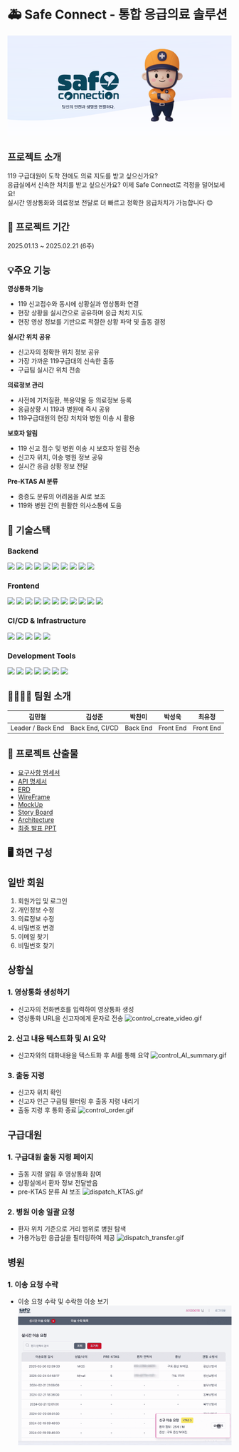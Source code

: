 # 🚑 Safe Connect - 통합 응급의료 솔루션
![배너](./docs/image/readme_banner.png)

## 프로젝트 소개
119 구급대원이 도착 전에도 의료 지도를 받고 싶으신가요? <br/> 응급실에서 신속한 처치를 받고 싶으신가요?
이제 Safe Connect로 걱정을 덜어보세요! <br/> 실시간 영상통화와 의료정보 전달로 더 빠르고 정확한 응급처치가 가능합니다 😊

## 📆 프로젝트 기간
2025.01.13 ~ 2025.02.21 (6주)

## 💡주요 기능
**영상통화 기능** 
- 119 신고접수와 동시에 상황실과 영상통화 연결
- 현장 상황을 실시간으로 공유하며 응급 처치 지도
- 현장 영상 정보를 기반으로 적절한 상황 파악 및 출동 결정

**실시간 위치 공유**
- 신고자의 정확한 위치 정보 공유
- 가장 가까운 119구급대의 신속한 출동
- 구급팀 실시간 위치 전송

**의료정보 관리**
- 사전에 기저질환, 복용약물 등 의료정보 등록
- 응급상황 시 119과 병원에 즉시 공유
- 119구급대원의 현장 처치와 병원 이송 시 활용

**보호자 알림**
- 119 신고 접수 및 병원 이송 시 보호자 알림 전송
- 신고자 위치, 이송 병원 정보 공유
- 실시간 응급 상황 정보 전달

**Pre-KTAS AI 분류**
- 중증도 분류의 어려움을 AI로 보조
- 119와 병원 간의 원활한 의사소통에 도움

## 🔧 기술스택
### Backend
<img src="https://img.shields.io/badge/java-007396?style=flat-square&logo=java&logoColor=white"/>
<img src="https://img.shields.io/badge/MariaDB-003545?style=flat-square&logo=mariaDB&logoColor=white"/>
<img src="https://img.shields.io/badge/IntelliJ IDEA-000000?style=flat-square&logo=IntelliJ IDEA&logoColor=white">
<img src="https://img.shields.io/badge/SpringBoot_3.3.1-6DB33F?style=flat-squarelogo=Spring Boot&logoColor=white">
<img src="https://img.shields.io/badge/Spring Data JPA-6DB33F?style=flat-square&logo=&logoColor=white">
<img src="https://img.shields.io/badge/Spring Security-6DB33F?style=flat-square&logo=Spring Security&logoColor=white">
<img src="https://img.shields.io/badge/SSE-000000?style=flat-square&logo=&logoColor=white">
<img src="https://img.shields.io/badge/Redis-DC382D?style=flat-square&logo=Redis&logoColor=white">
<img src="https://img.shields.io/badge/AWS S3-569A31?style=flat-square&logo=amazons3&logoColor=white">
<img src="https://img.shields.io/badge/Openvidu_2.30.0-232F3E?style=flat-square&logo=&logoColor=white">


### Frontend
<img src="https://img.shields.io/badge/React-61DAFB?style=flat-square&logo=React&logoColor=black"/>
<img src="https://img.shields.io/badge/JavaScript-F7DF1E?style=flat-square&logo=javascript&logoColor=black"/>
<img src="https://img.shields.io/badge/Typescript-3178C6?style=flat-square&logo=Typescript&logoColor=white"/>
<img src="https://img.shields.io/badge/Tailwind CSS-06B6D4?style=flat-square&logo=Tailwind CSS&logoColor=white"/>
<img src="https://img.shields.io/badge/Vite_5.3.1-646CFF?style=flat-square&logo=Vite&logoColor=white">
<img src="https://img.shields.io/badge/zustand-000000?style=flat-square&logo=&logoColor=white">
<img src="https://img.shields.io/badge/axios-5A29E4?style=flat-square&logo=styledcomponents&logoColor=white">
<img src="https://img.shields.io/badge/Openvidu_2.30.0-232F3E?style=flat-square&logo=&logoColor=white">
<img src="https://img.shields.io/badge/Kakao Map API-FFCD00?style=flat-square&logo=&logoColor=black">
<img src="https://img.shields.io/badge/TMAP API-FFCD00?style=flat-square&logo=&logoColor=black">
<img src="https://img.shields.io/badge/SSE-000000?style=flat-square&logo=&logoColor=white">

### CI/CD & Infrastructure
<img src="https://img.shields.io/badge/Amazon AWS-232F3E?style=flat-square&logo=amazonaws&logoColor=white"/> 
<img src="https://img.shields.io/badge/Docker-2496ED?style=flat-square&logo=Docker&logoColor=white"/>
<img src="https://img.shields.io/badge/AWS EC2-232F3E?style=flat-square&logo=Amazon AWS&logoColor=white"> 
<img src="https://img.shields.io/badge/Jenkins-D24939?style=flat-square&logo=Jenkins&logoColor=white">
<img src="https://img.shields.io/badge/NGINX-009639?style=flat-square&logo=NGINX&logoColor=white">

### Development Tools
<img src="https://img.shields.io/badge/Visual Studio Code-007ACC?style=flat-square&logo=Visual Studio Code&logoColor=white"> 
<img src="https://img.shields.io/badge/WebStorm-000000?style=flat-square&logo=WebStorm&logoColor=white">
<img src="https://img.shields.io/badge/Git(Gitlab)-FCA121?style=flat-square&logo=Gitlab&logoColor=white"> 
<img src="https://img.shields.io/badge/Jira-0052CC?style=flat-square&logo=Jira&logoColor=white"> 
<img src="https://img.shields.io/badge/Notion-000000?style=flat-square&logo=Notion&logoColor=white"> 
<img src="https://img.shields.io/badge/Mattermost-0058CC?style=flat-square&logo=Mattermost&logoColor=white"> 
<img src="https://img.shields.io/badge/Figma-F24E1E?style=flat-square&logo=Figma&logoColor=white">

## 👨‍👩‍👧‍👦 팀원 소개
| 김민철| 김성준 | 박찬미| 박성욱 | 최유정 |
|------|-------|-----|-----|-----|
| Leader / Back End | Back End, CI/CD | Back End | Front End | Front End |

## 🔶 프로젝트 산출물
- [요구사항 명세서](https://www.notion.so/176142f4138080cdb62cc1bec89ed837)
- [API 명세서](https://www.notion.so/API-176142f41380801ab424d9ada4cc88e3)
- [ERD](./docs/ERD.png)
- [WireFrame](docs/wireFrame.md)
- [MockUp](docs/Mockup.md)
- [Story Board](docs/StoryBoard.pdf)
- [Architecture](docs/image/%EC%95%84%EC%B9%B4%ED%85%8D%EC%B3%90.png)
- [최종 발표 PPT](docs/12%EA%B8%B0_%EA%B3%B5%ED%86%B5PJT_%EB%B0%9C%ED%91%9C%EC%9E%90%EB%A3%8C_C207.pdf)

## 🖥️ 화면 구성
## 일반 회원 
1. 회원가입 및 로그인
2. 개인정보 수정
3. 의료정보 수정
4. 비밀번호 변경
5. 이메일 찾기
6. 비밀번호 찾기

## 상황실
### 1. 영상통화 생성하기
- 신고자의 전화번호를 입력하여 영상통화 생성
- 영상통화 URL을 신고자에게 문자로 전송
![control_create_video.gif](docs/gifs/control_create_video.gif)

### 2. 신고 내용 텍스트화 및 AI 요약
- 신고자와의 대화내용을 텍스트화 후 AI를 통해 요약
![control_AI_summary.gif](docs/gifs/control_AI_summary.gif)

### 3. 출동 지령
- 신고자 위치 확인
- 신고자 인근 구급팀 필터링 후 출동 지령 내리기
- 출동 지령 후 통화 종료
![control_order.gif](docs/gifs/control_order.gif)

## 구급대원
### 1. 구급대원 출동 지령 페이지
- 출동 지령 알림 후 영상통화 참여
- 상황실에서 환자 정보 전달받음
- pre-KTAS 분류 AI 보조
![dispatch_KTAS.gif](docs/gifs/dispatch_KTAS.gif)

### 2. 병원 이송 일괄 요청
- 환자 위치 기준으로 거리 범위로 병원 탐색
- 가용가능한 응급실을 필터링하여 제공
![dispatch_transfer.gif](docs/gifs/dispatch_transfer.gif)

## 병원
### 1. 이송 요청 수락
- 이송 요청 수락 및 수락한 이송 보기
![hospital_accepted.gif](docs/gifs/hospital_accepted.gif)